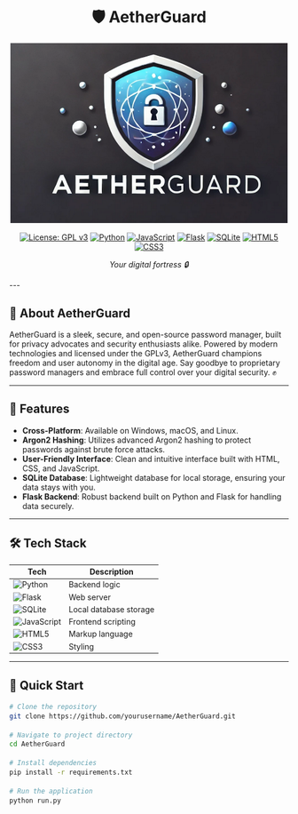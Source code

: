 <div align="center">
  
# 🛡️ AetherGuard

<p align="center">
  <img src="https://github.com/thisisarnabdas/AetherGuard/blob/main/logo.png" alt="AetherGuard" width="500"/>

[![License: GPL v3](https://img.shields.io/badge/License-GPLv3-blue.svg)](https://www.gnu.org/licenses/gpl-3.0)
[![Python](https://img.shields.io/badge/Python-3776AB?style=flat&logo=python&logoColor=white)](https://www.python.org/)
[![JavaScript](https://img.shields.io/badge/JavaScript-F7DF1E?style=flat&logo=javascript&logoColor=black)](https://developer.mozilla.org/en-US/docs/Web/JavaScript)
[![Flask](https://img.shields.io/badge/Flask-000000?style=flat&logo=flask&logoColor=white)](https://flask.palletsprojects.com/)
[![SQLite](https://img.shields.io/badge/SQLite-003B57?style=flat&logo=sqlite&logoColor=white)](https://www.sqlite.org/)
[![HTML5](https://img.shields.io/badge/HTML5-E34F26?style=flat&logo=html5&logoColor=white)](https://developer.mozilla.org/en-US/docs/Web/HTML)
[![CSS3](https://img.shields.io/badge/CSS3-1572B6?style=flat&logo=css3&logoColor=white)](https://developer.mozilla.org/en-US/docs/Web/CSS)

*Your digital fortress 🔒*

</div>
</p>
---

## 🌟 About AetherGuard

AetherGuard is a sleek, secure, and open-source password manager, built for privacy advocates and security enthusiasts alike. Powered by modern technologies and licensed under the GPLv3, AetherGuard champions freedom and user autonomy in the digital age. Say goodbye to proprietary password managers and embrace full control over your digital security. ✊

---

## 🚀 Features

- **Cross-Platform**: Available on Windows, macOS, and Linux.
- **Argon2 Hashing**: Utilizes advanced Argon2 hashing to protect passwords against brute force attacks.
- **User-Friendly Interface**: Clean and intuitive interface built with HTML, CSS, and JavaScript.
- **SQLite Database**: Lightweight database for local storage, ensuring your data stays with you.
- **Flask Backend**: Robust backend built on Python and Flask for handling data securely.

---

## 🛠️ Tech Stack

| Tech | Description |
|------|-------------|
| ![Python](https://img.shields.io/badge/-Python-3776AB) | Backend logic |
| ![Flask](https://img.shields.io/badge/-Flask-000000) | Web server |
| ![SQLite](https://img.shields.io/badge/-SQLite-003B57) | Local database storage |
| ![JavaScript](https://img.shields.io/badge/-JavaScript-F7DF1E) | Frontend scripting |
| ![HTML5](https://img.shields.io/badge/-HTML5-E34F26) | Markup language |
| ![CSS3](https://img.shields.io/badge/-CSS3-1572B6) | Styling |

---

## 🚀 Quick Start

```bash
# Clone the repository
git clone https://github.com/yourusername/AetherGuard.git

# Navigate to project directory
cd AetherGuard

# Install dependencies
pip install -r requirements.txt

# Run the application
python run.py
